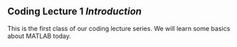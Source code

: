 ## Coding Lecture 1 _Introduction_

This is the first class of our coding lecture series. We will learn some basics about MATLAB today.
